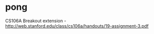 # pong
CS106A Breakout extension - http://web.stanford.edu/class/cs106a/handouts/19-assignment-3.pdf
